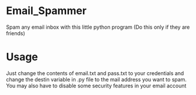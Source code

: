 # Email_Spammer
 Spam any email inbox with this little python program (Do this only if they are friends)

# Usage
 Just change the contents of email.txt and pass.txt to your credentials and change the destin variable in .py file to the mail address you want to spam.
 You may also have to disable some security features in your email account

